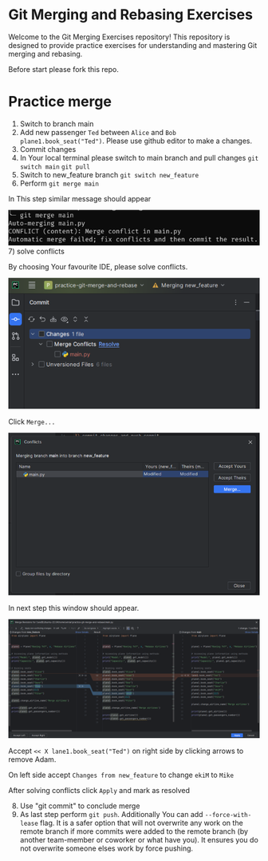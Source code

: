 # Git Merging and Rebasing Exercises

Welcome to the Git Merging Exercises repository! 
This repository is designed to provide practice exercises 
for understanding and mastering Git merging and rebasing.

Before start please fork this repo.


# Practice merge 


1) Switch to branch main
2) Add new passenger `Ted` between `Alice` and `Bob`
   `plane1.book_seat("Ted")`. 
    Please use github editor to make a changes.
3) Commit changes 
4) In Your local terminal please switch to main branch 
   and pull changes
   `git switch main`
   `git pull`
5) Switch to new_feature branch `git switch new_feature`
6) Perform `git merge main`  

In This step similar message should appear

![Alt text](git_merge_conflict.png?raw=true "Title")
7) solve conflicts 

By choosing Your favourite IDE, please solve conflicts.


![Alt text](solving_conflicts.png?raw=true "Title")

Click `Merge...`

![Alt text](pycharm_merge_conflicts.png?raw=true "Title")

In next step this window should appear.

![Alt text](merge_revision.png?raw=true "Title")

Accept `<< X lane1.book_seat("Ted")` on right side by clicking arrows to remove Adam.

On left side accept `Changes from new_feature` to change `ekiM` to `Mike`

After solving conflicts click `Apply`  and mark as resolved

8) Use "git commit" to conclude merge
9) As last step perform `git push`.
Additionally You can add `--force-with-lease` flag. It is a safer option that will not overwrite any work on the remote branch if more commits were added to the remote branch (by another team-member or coworker or what have you). It ensures you do not overwrite someone elses work by force pushing.
 
